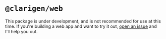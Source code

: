 # `@clarigen/web`

This package is under development, and is not recommended for use at this time. If you're building a web app and want to try it out, [open an issue](https://github.com/obylabs/clarigen/issues/new) and I'll help you out.
